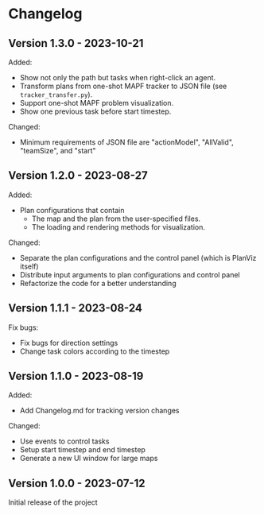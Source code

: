 # Changelog


Version 1.3.0 - 2023-10-21
---
Added:
- Show not only the path but tasks when right-click an agent.
- Transform plans from one-shot MAPF tracker to JSON file (see `tracker_transfer.py`).
- Support one-shot MAPF problem visualization.
- Show one previous task before start timestep.

Changed:
- Minimum requirements of JSON file are "actionModel", "AllValid", "teamSize", and "start"


Version 1.2.0 - 2023-08-27
---
Added:
- Plan configurations that contain
    - The map and the plan from the user-specified files.
    - The loading and rendering methods for visualization.

Changed:
- Separate the plan configurations and the control panel (which is PlanViz itself)
- Distribute input arguments to plan configurations and control panel
- Refactorize the code for a better understanding


Version 1.1.1 - 2023-08-24
---
Fix bugs:
- Fix bugs for direction settings
- Change task colors according to the timestep


Version 1.1.0 - 2023-08-19
---
Added:
- Add Changelog.md for tracking version changes

Changed:
- Use events to control tasks
- Setup start timestep and end timestep
- Generate a new UI window for large maps


Version 1.0.0 - 2023-07-12
---
Initial release of the project